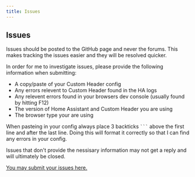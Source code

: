 ```yaml
---
title: Issues
---
```


## Issues

Issues should be posted to the GitHub page and never the forums. This makes tracking the issues easier and they will be resolved quicker.

In order for me to investigate issues, please provide the following information when submitting:

* A copy/paste of your Custom Header config
* Any errors relevent to Custom Header found in the HA logs
* Any relevent errors found in your browsers dev console (usually found by hitting F12)
* The version of Home Assistant and Custom Header you are using
* The browser type your are using

When pasteing in your config always place 3 backticks ```` ``` ```` above the first line and after the last line. Doing this will format it correctly so that I can find any errors in your config.

Issues that don't provide the nessisary information may not get a reply and will ultimately be closed.

[You may submit your issues here.](https://github.com/maykar/custom-header/issues/new/choose)
